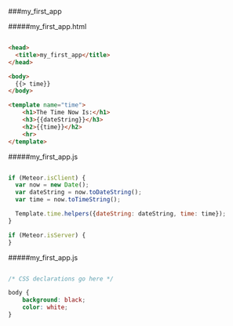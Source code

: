 ###my_first_app


#####my_first_app.html

```HTML

<head>
  <title>my_first_app</title>
</head>

<body>
  {{> time}}
</body>

<template name="time">
    <h1>The Time Now Is:</h1>
    <h3>{{dateString}}</h3>
    <h2>{{time}}</h2>
    <hr>
</template>

```


#####my_first_app.js

```JavaScript

if (Meteor.isClient) {
  var now = new Date();
  var dateString = now.toDateString();
  var time = now.toTimeString();

  Template.time.helpers({dateString: dateString, time: time});
}

if (Meteor.isServer) {
}

```


#####my_first_app.js

```CSS

/* CSS declarations go here */

body {
    background: black;
    color: white;
}

```
